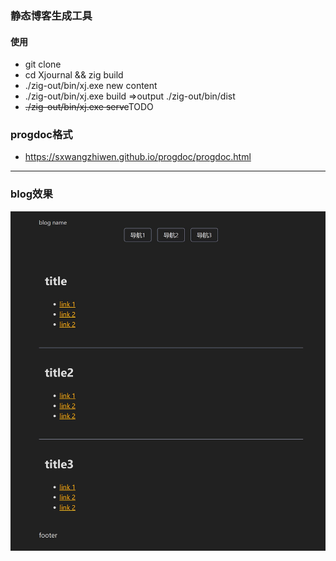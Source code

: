 ### 静态博客生成工具
#### 使用
- git clone
- cd Xjournal && zig build
- ./zig-out/bin/xj.exe new content
- ./zig-out/bin/xj.exe build =>output ./zig-out/bin/dist
- ~~./zig-out/bin/xj.exe serve~~TODO
### progdoc格式
- https://sxwangzhiwen.github.io/progdoc/progdoc.html
---
### blog效果
![blog图](./blog.JPG)
